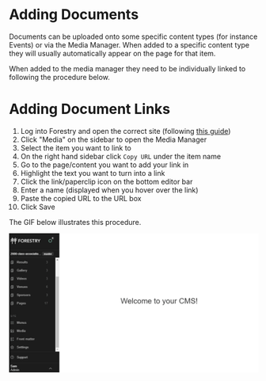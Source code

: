 # Adding Documents

Documents can be uploaded onto some specific content types (for instance Events) or via the Media Manager. When added to a specific content type they will usually automatically appear on the page for that item.

When added to the media manager they need to be individually linked to following the procedure below.

# Adding Document Links

1. Log into Forestry and open the correct site (following [this guide](README.md))
2. Click "Media" on the sidebar to open the Media Manager
3. Select the item you want to link to
4. On the right hand sidebar click ```Copy URL``` under the item name
5. Go to the page/content you want to add your link in
6. Highlight the text you want to turn into a link
7. Click the link/paperclip icon on the bottom editor bar
8. Enter a name (displayed when you hover over the link)
9. Paste the copied URL to the URL box
10. Click Save

The GIF below illustrates this procedure.

![Forestry.io editor - page with tags](./images/DocumentLinking.gif)